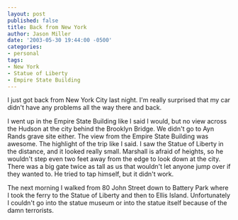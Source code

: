 ```yaml
---
layout: post
published: false
title: Back from New York
author: Jason Miller
date: '2003-05-30 19:44:00 -0500'
categories:
- personal
tags:
- New York
- Statue of Liberty
- Empire State Building
---
```


I just got back from New York City last night. I'm really surprised that my car
didn't have any problems all the way there and back.

I went up in the Empire State Building like I said I would, but no view across
the Hudson at the city behind the Brooklyn Bridge. We didn't go to Ayn Rands
grave site either. The view from the Empire State Building was awesome. The
highlight of the trip like I said. I saw the Statue of Liberty in the distance,
and it looked really small. Marshall is afraid of heights, so he wouldn't step
even two feet away from the edge to look down at the city. There was a big gate
twice as tall as us that wouldn't let anyone jump over if they wanted to. He
tried to tap himself, but it didn't work.

The next morning I walked from 80 John Street down to Battery Park where I took
the ferry to the Statue of Liberty and then to Ellis Island. Unfortunately I
couldn't go into the statue museum or into the statue itself because of the damn
terrorists.
